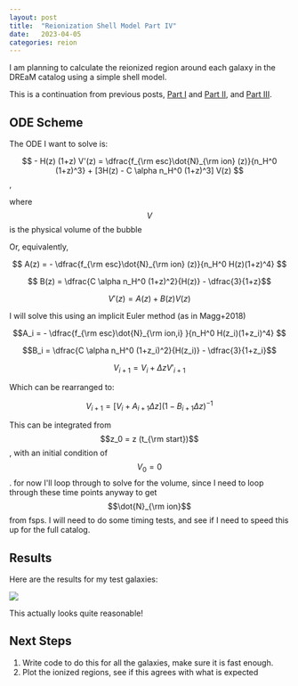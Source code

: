 ```yaml
---
layout: post
title:  "Reionization Shell Model Part IV"
date:   2023-04-05
categories: reion
---
```


I am planning to calculate the reionized region around each galaxy in the DREaM catalog using a simple shell model.

This is a continuation from previous posts, <a href="https://ndrakos.github.io/blog/reion/Reionization_Shell_Model/">Part I</a> and <a href="https://ndrakos.github.io/blog/reion/Reionization_Shell_Model_Part_II/">Part II</a>, and <a href="https://ndrakos.github.io/blog/reion/Reionization_Shell_Model_Part_III/">Part III</a>.

## ODE Scheme

The ODE I want to solve is:

$$ - H(z) (1+z) V'(z) =  \dfrac{f_{\rm esc}\dot{N}_{\rm ion} (z)}{n_H^0 (1+z)^3} + [3H(z) -  C \alpha n_H^0 (1+z)^3] V(z) $$,

where $$V$$ is the physical volume of the bubble

Or, equivalently,

$$ A(z) =  - \dfrac{f_{\rm esc}\dot{N}_{\rm ion} (z)}{n_H^0 H(z)(1+z)^4} $$

$$ B(z) =  \dfrac{C \alpha n_H^0 (1+z)^2}{H(z)} - \dfrac{3}{1+z}$$

$$ V'(z) = A(z) + B(z) V(z) $$

I will solve this using an implicit Euler method (as in Magg+2018)

$$A_i = - \dfrac{f_{\rm esc}\dot{N}_{\rm ion,i} }{n_H^0 H(z_i)(1+z_i)^4}  $$

$$B_i =  \dfrac{C \alpha n_H^0 (1+z_i)^2}{H(z_i)} - \dfrac{3}{1+z_i}$$

$$V_{i+1} = V_i + \Delta z V'_{i+1}$$

Which can be rearranged to:

$$V_{i+1} = [V_i + A_{i+1}\Delta z] (1-B_{i+1}\Delta z)^{-1} $$

This can be integrated from $$z_0 = z (t_{\rm start})$$, with an initial condition of $$V_0 = 0$$. for now I'll loop through to solve for the volume, since I need to loop through these time points anyway to get $$\dot{N}_{\rm ion}$$ from fsps. I will need to do some timing tests, and see if I need to speed this up for the full catalog.

## Results

Here are the results for my test galaxies:

<img src="{{ site.baseurl }}/assets/plots/20230405_Volume.png">

This actually looks quite reasonable!


## Next Steps

1. Write code to do this for all the galaxies, make sure it is fast enough.
2. Plot the ionized regions, see if this agrees with what is expected
